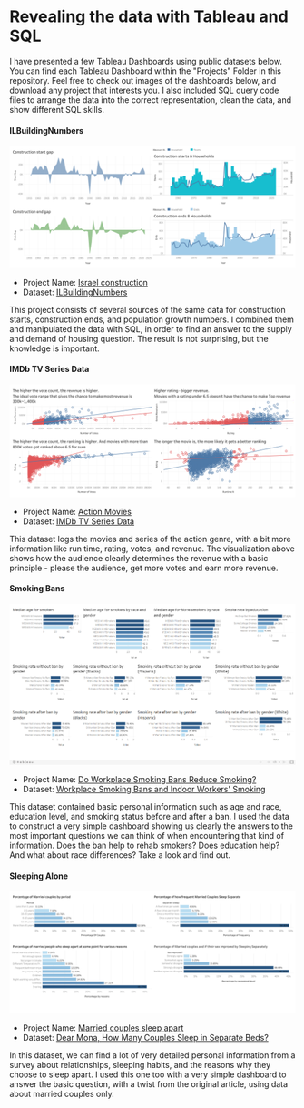 # Revealing the data with Tableau and SQL
I have presented a few Tableau Dashboards using public datasets below. You can find each Tableau Dashboard within the "Projects" Folder in this repository. Feel free to check out images of the dashboards below, and download any project that interests you. I also included SQL query code files to arrange the data into the correct representation, clean the data, and show different SQL skills.

#### ILBuildingNumbers
![Israel construction](https://github.com/KobiTomer/Analytics_projects/blob/main/Projects/Israel%20construction/Israel%20construction.png)

- Project Name: [Israel construction](https://public.tableau.com/app/profile/kobi.tomer/viz/Israelconstruction/Dashboard1)
- Dataset: [ILBuildingNumbers](https://www.cbs.gov.il/he/Statistics/Pages/%D7%9B%D7%9C%D7%99%D7%9D-%D7%95%D7%9E%D7%90%D7%92%D7%A8%D7%99-%D7%A0%D7%AA%D7%95%D7%A0%D7%99%D7%9D.aspx)

This project consists of several sources of the same data for construction starts, construction ends, and population growth numbers. I combined them and manipulated the data with SQL, in order to find an answer to the supply and demand of housing question. The result is not surprising, but the knowledge is important.

#### IMDb TV Series Data
![Action Movies](https://github.com/KobiTomer/Analytics_projects/blob/main/Projects/Action%20Movies/Action%20Movies.png)

- Project Name: [Action Movies](https://public.tableau.com/app/profile/kobi.tomer/viz/ActionMovies/Dashboard1)
- Dataset: [IMDb TV Series Data](https://www.kaggle.com/datasets/suraj520/imdb-tv-series-data)

This dataset logs the movies and series of the action genre, with a bit more information like run time, rating, votes, and revenue. The visualization above shows how the audience clearly determines the revenue with a basic principle - please the audience, get more votes and earn more revenue.

#### Smoking Bans
![Smoking Bans](https://github.com/KobiTomer/Analytics_projects/blob/main/Projects/Smoking%20Bans/Smoking%20Bans.png)

- Project Name: [Do Workplace Smoking Bans Reduce Smoking?](https://public.tableau.com/app/profile/kobi.tomer/viz/DoWorkplaceSmokingBansReduceSmoking/Dashboard1)
- Dataset: [Workplace Smoking Bans and Indoor Workers' Smoking](https://www.kaggle.com/datasets/utkarshx27/do-workplace-smoking-bans-reduce-smoking)

This dataset contained basic personal information such as age and race, education level, and smoking status before and after a ban. I used the data to construct a very simple dashboard showing us clearly the answers to the most important questions we can think of when encountering that kind of information. Does the ban help to rehab smokers? Does education help? And what about race differences?
Take a look and find out.  


#### Sleeping Alone
![SleepingAlone](https://github.com/KobiTomer/Analytics_projects/blob/main/Projects/Married%20couples%20sleep%20apart/Married%20couples%20sleep%20apart.png)

- Project Name: [Married couples sleep apart](https://public.tableau.com/app/profile/kobi.tomer/viz/Marriedcouplessleepapart/Dashboard1)
- Dataset: [Dear Mona, How Many Couples Sleep in Separate Beds?](https://fivethirtyeight.com/features/dear-mona-how-many-couples-sleep-in-separate-beds/)

In this dataset, we can find a lot of very detailed personal information from a survey about relationships, sleeping habits, and the reasons why they choose to sleep apart. I used this one too with a very simple dashboard to answer the basic question, with a twist from the original article, using data about married couples only.




















